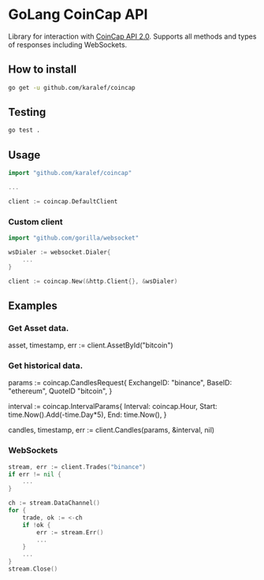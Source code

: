 # GoLang CoinCap API

Library for interaction with [CoinCap API 2.0](https://docs.coincap.io/). Supports all methods and types of responses including WebSockets.

## How to install

```bash
go get -u github.com/karalef/coincap
```

## Testing

```bash
go test .
```

## Usage

```go
import "github.com/karalef/coincap"

...

client := coincap.DefaultClient
```

### Custom client

```go
import "github.com/gorilla/websocket"

wsDialer := websocket.Dialer{
    ...
}

client := coincap.New(&http.Client{}, &wsDialer)
```

## Examples

### Get Asset data.
asset, timestamp, err := client.AssetById("bitcoin")

### Get historical data.
params := coincap.CandlesRequest{
    ExchangeID: "binance",
	BaseID:     "ethereum",
	QuoteID     "bitcoin",
}

interval := coincap.IntervalParams{
    Interval: coincap.Hour,
    Start:    time.Now().Add(-time.Day*5),
    End:      time.Now(),
}

candles, timestamp, err := client.Candles(params, &interval, nil)

### WebSockets

```go
stream, err := client.Trades("binance")
if err != nil {
    ...
}

ch := stream.DataChannel()
for {
    trade, ok := <-ch
    if !ok {
        err := stream.Err()
        ...
    }
    ...
}
stream.Close()
```


